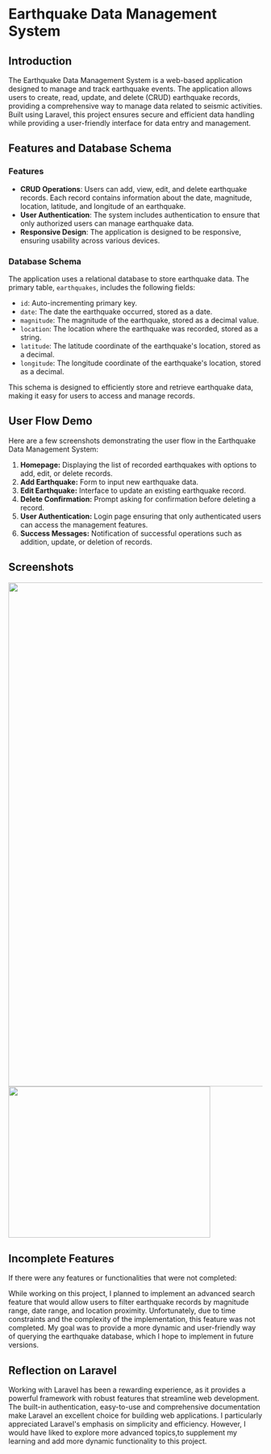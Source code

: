 # Earthquake Data Management System

## Introduction

The Earthquake Data Management System is a web-based application designed to manage and track earthquake events. The application allows users to create, read, update, and delete (CRUD) earthquake records, providing a comprehensive way to manage data related to seismic activities. Built using Laravel, this project ensures secure and efficient data handling while providing a user-friendly interface for data entry and management.

## Features and Database Schema

### Features
- **CRUD Operations**: Users can add, view, edit, and delete earthquake records. Each record contains information about the date, magnitude, location, latitude, and longitude of an earthquake.
- **User Authentication**: The system includes authentication to ensure that only authorized users can manage earthquake data.
- **Responsive Design**: The application is designed to be responsive, ensuring usability across various devices.

### Database Schema
The application uses a relational database to store earthquake data. The primary table, `earthquakes`, includes the following fields:

- `id`: Auto-incrementing primary key.
- `date`: The date the earthquake occurred, stored as a date.
- `magnitude`: The magnitude of the earthquake, stored as a decimal value.
- `location`: The location where the earthquake was recorded, stored as a string.
- `latitude`: The latitude coordinate of the earthquake's location, stored as a decimal.
- `longitude`: The longitude coordinate of the earthquake's location, stored as a decimal.

This schema is designed to efficiently store and retrieve earthquake data, making it easy for users to access and manage records.

## User Flow Demo

Here are a few screenshots demonstrating the user flow in the Earthquake Data Management System:

1. **Homepage:** Displaying the list of recorded earthquakes with options to add, edit, or delete records.
2. **Add Earthquake:** Form to input new earthquake data.
3. **Edit Earthquake:** Interface to update an existing earthquake record.
4. **Delete Confirmation:** Prompt asking for confirmation before deleting a record.
5. **User Authentication:** Login page ensuring that only authenticated users can access the management features.
6. **Success Messages:** Notification of successful operations such as addition, update, or deletion of records.


## Screenshots
<img src="https://github.com/user-attachments/assets/1d7cef2b-17e7-4843-b82f-7fb6c9a39f7c" width="1000" height="1000">
<img src="https://github.com/user-attachments/assets/5fd17c21-1279-4389-816f-ad49d76b9c75" width="400" height="300">

## Incomplete Features

If there were any features or functionalities that were not completed:

While working on this project, I planned to implement an advanced search feature that would allow users to filter earthquake records by magnitude range, date range, and location proximity. Unfortunately, due to time constraints and the complexity of the implementation, this feature was not completed. My goal was to provide a more dynamic and user-friendly way of querying the earthquake database, which I hope to implement in future versions.

## Reflection on Laravel

Working with Laravel has been a rewarding experience, as it provides a powerful framework with robust features that streamline web development. The built-in authentication, easy-to-use and comprehensive documentation make Laravel an excellent choice for building web applications. I particularly appreciated Laravel's emphasis on simplicity and efficiency. However, I would have liked to explore more advanced topics,to supplement my learning and add more dynamic functionality to this project.
